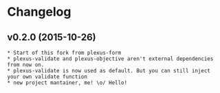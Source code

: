 # Changelog

## v0.2.0 (2015-10-26)

	* Start of this fork from plexus-form
	* plexus-validate and plexus-objective aren't external dependencies from now on.
	* plexus-validate is now used as default. But you can still inject your own validate function
	* new project mantainer, me! \o/ Hello!
